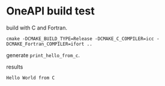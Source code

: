 # OneAPI build test

build with C and Fortran.

```
cmake -DCMAKE_BUILD_TYPE=Release -DCMAKE_C_COMPILER=icc -DCMAKE_Fortran_COMPILER=ifort ..
```

generate `print_hello_from_c`.

results

```
Hello World from C
```
